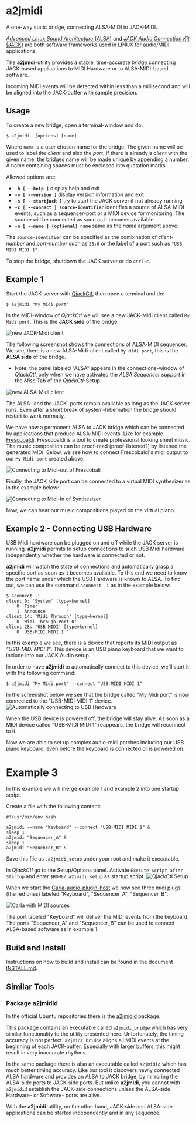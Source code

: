 # a2jmidi

A one-way static bridge, connecting ALSA-MIDI to JACK-MIDI.

[_Advanced Linux Sound Architecture_ (ALSA)](https://alsa-project.org/) 
and
[_JACK Audio Connection Kit_ (JACK)](https://jackaudio.org/)
are both software frameworks used in LINUX for audio/MIDI applications.

The __a2jmidi__-utility provides a stable, time-accurate _bridge_ connecting
JACK-based applications
to MIDI Hardware or to ALSA-MIDI-based software. 

Incoming MIDI events will be detected within less than a millisecond 
and will be aligned into the JACK-buffer 
with sample precision. 

## Usage
To create a new bridge, open a terminal-window and do:

```console
$ a2jmidi  [options] [name]
```
Where `name` is a user chosen name for the bridge.
The given name will be used to label the _client_ and also the _port_. If there is already a
_client_ with the given name, the bridges name will be made unique by appending a number.
A name containing spaces must be enclosed into quotation marks.

Allowed options are:

- __`-h [ --help ]`__ display help and exit
- __`-v [ --version ]`__ display version information and exit
- __`-s [ --startjack ]`__ try to start the JACK server if not already running
- __`-c [ --connect ] source-identifier`__ identifies a source of ALSA-MIDI events, such as a sequencer-port
  or a MIDI device for monitoring. The source will be connected as soon as it becomes available.
- __`-n [ --name ] (optional) name`__ same as the _name_ argument above. 
  
The `source-identifier` can be specified as the combination of _client-number_ and _port-number_
such as `28:0` or the label of a port such as `"USB-MIDI MIDI 1"`.

To stop the bridge, shutdown the JACK server or do `ctrl-c`.

## Example 1 
Start the JACK-server with [QjackCtl](https://qjackctl.sourceforge.io/),
then open a terminal and do: 

```console
$ a2jmidi "My Midi port"
```
In the MIDI-window of _QjackCtl_ we will see a new JACK-Midi client called `My Midi port`.
This is the __JACK side__ of the bridge.

![new JACK-Midi client](doc/img/screenshot03.png "new JACK-Midi client")   
 
The following screenshot shows the connections of ALSA-MIDI sequencer.
We see, there is a new ALSA-Midi-client called `My Midi port`, this is the 
__ALSA side__ of the bridge.
 
- Note: the panel labeled "ALSA" appears in the connections-window 
of _QjackCtl_, only when we have 
activated the _ALSA Sequencer support_ in the _Misc_ Tab of the _QjackCtl_-Setup.

![new ALSA-Midi client](doc/img/screenshot02.png "new ALSA-Midi client")

The ALSA- and the JACK- ports remain available as long as the  JACK server 
runs. Even after a short break of system-hibernation the bridge should restart
to work normally.

We have now a permanent ALSA to JACK bridge which
can be connected by applications that produce ALSA-MIDI events. Like
for example [Frescobaldi](https://www.frescobaldi.org/). Frescobaldi is a 
tool to create professional looking sheet music. The music composition can be proof-read 
(proof-listened?) by listened the generated MIDI.
Below, we see how to connect Frescobaldi's midi output to 
our `My Midi port` created above.

![Connecting to Midi-out of Frescobali](doc/img/frescobaldi.png "Connecting to Midi-out of Frescobali")

Finally, the JACK side port can be connected to a virtual MIDI synthesizer as in the example below:

![Connecting to Midi-In of Synthesizer](doc/img/screenshot05.png "Connecting to Midi-In of Synthesizer")

Now, we can hear our music compositions played on the virtual piano.

## Example 2 - Connecting USB Hardware

USB Midi hardware can be plugged on and off while the JACK server is running. 
__a2jmidi__ permits to setup connections to such USB Midi hardware independently
whether the hardware is connected or not.
 
__a2jmidi__ will watch the state of connections and automatically grasp a specific 
port as soon as it becomes available. To this end we need to know the port name 
under which the USB Hardware is known to ALSA. To find out, we can use
the command `aconnect -i` as in the example below:
```console
$ aconnect -i
client 0: 'System' [type=kernel]
    0 'Timer           '
    1 'Announce        '
client 14: 'Midi Through' [type=kernel]
    0 'Midi Through Port-0'
client 28: 'USB-MIDI' [type=kernel]
    0 'USB-MIDI MIDI 1 '
```
In this example we see, there is a device that
reports its MIDI output as _"USB-MIDI MIDI 1"_. 
This device is an USB piano keyboard that we want to 
include into our JACK Audio setup.

In order to have __a2jmidi__ to automatically 
connect to this device, we'll start it with the following command:
```console
$ a2jmidi "My Midi port" --connect "USB-MIDI MIDI 1"
```
In the screenshot below we see that the bridge called "My Midi port" 
is now connected to the "USB-MIDI MIDI 1" device.
![Automatically connecting to USB Hardware](doc/img/screenshot06.png "Automatically connecting to USB Hardware")

When the USB device is powered off, the bridge will stay alive. As soon as 
a MIDI device called "USB-MIDI MIDI 1" reappears, the bridge will reconnect to it.

Now we are able to set up complex audio-midi patches including our
USB piano keyboard, even 
before the keyboard is connected or is powered on.

# Example 3

In this example we will merge example 1 and example 2 into one
startup script.   

Create a file with the following content:
```shell script
#!/usr/bin/env bash

a2jmidi --name "Keyboard" --connect "USB-MIDI MIDI 1" & 
sleep 1
a2jmidi "Sequencer_A" & 
sleep 1 
a2jmidi "Sequencer_B" &  

```
Save this file as `.a2jmidi_setup` under your root and make it executable.

In _QjackCtl_ go to the Setup/Options panel. Activate `Execute Script after Startup`
and enter `$HOME/.a2jmidi_setup` as startup script.
![QjackCtl Setup](doc/img/screenshot08.png "QjackCtl Setup")

When we start the
[Carla-audio-plugin-host](https://github.com/falkTX/Carla)
we now see three midi plugs (the red ones) labeled "Keyboard", "Sequencer_A", "Sequencer_B".

![Carla with MIDI sources](doc/img/screenshot07.png "Carla with MIDI sources")

The port labeled "Keyboard" will deliver the MIDI events from the keyboard.
The ports  "Sequencer_A" and "Sequencer_B" can be used to connect ALSA-based software as in example 1.

## Build and Install

Instructions on how to build and install can be found
in the document [INSTALL.md](INSTALL.md).

## Similar Tools

### Package a2jmidid

In the official Ubuntu repositories 
there is the [a2jmidid](https://packages.ubuntu.com/groovy/a2jmidid) package.

This package contains an executable called `a2jmidi_bridge` which has very 
similar functionality to
the utility presented here. 
Unfortunately, the timing accuracy is not perfect. `a2jmidi_bridge` aligns 
all MIDI events at the beginning 
of each JACK-buffer. Especially with larger buffers, this might result in very inaccurate 
rhythms. 

In the same package there is also an executable called `a2jmidid` which
has much better timing accuracy. Like our tool it discovers newly connected ALSA hardware
and provides an ALSA to JACK bridge, by mirroring the ALSA-side ports to JACK-side ports.
But unlike __a2jmidi__, you cannot with `a2jmidid` establish the JACK-side connections 
unless the ALSA-side Hardware- or Software- ports are alive. 

With the __a2jmidi__-utility, on the other hand, JACK-side and ALSA-side applications 
can be started independently and in any sequence.

